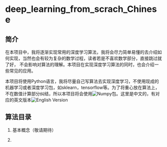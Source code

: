 # deep_learning_from_scrach_Chinese

## 简介

在本项目中，我将逐渐实现常用的深度学习算法，我将会尽力简单易懂的去介绍如何实现，当然也会有较为复杂的数学过程，读者若是不喜欢数学部分，直接跳过就了好，
不会影响对算法的理解。本项目在实现深度学习算法的同时，也会介绍一些常见的应用。

本项目将使用Python语言，我将尽量自己写算法去实现深度学习，不使用现成的机器学习或者深度学习包，如sklearn，tensorflow等。为了将重心放在算法上，
不在数值计算部分纠结，所以本项目将会使用![Numpy](http://www.numpy.org/)包。这里是中文的，有对应的英文版本![English Version](https://github.com/chenxingwei/deep_learning_from_scratch)

## 算法目录

1. 基本概念（敬请期待）

2. 
